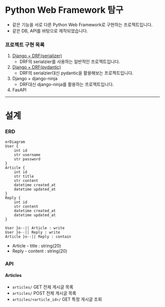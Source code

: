# Python Web Framework 탐구
- 같은 기능을 서로 다른 Python Web Framework로 구현하는 프로젝트입니다.
- 같은 DB, API를 바탕으로 제작되었습니다.

### 프로젝트 구현 목록
1. [Django + DRF(serializer)](django-DRF/README.md)
    - DRF의 serialzier를 사용하는 일반적인 프로젝트입니다.
2. [Django + DRF(pydantic)](django-pydantic/README.md)
    - DRF의 serialzier대신 pydantic을 활용해보는 프로젝트입니다.
3. Django + django-ninja
    - DRF대신 django-ninja를 활용하는 프로젝트입니다.
4. FasAPI

---
# 설계
### ERD
```mermaid
erDiagram
User {
    int id
    str username
    str password
}
Article {
    int id
    str title
    str content
    datetime created_at
    datetime updated_at
}
Reply {
    int id
    str content
    datetime created_at
    datetime updated_at
}

User }o--|| Article : write
User }o--|| Reply : write
Article }o--|| Reply : contain
```

- Article - title : string(20)
- Reply - content : string(20)

### API

#### Articles
- `articles/` GET 전체 게시글 목록
- `articles/` POST 전체 게시글 목록
- `articles/<article_id>/` GET 특정 게시글 조회

